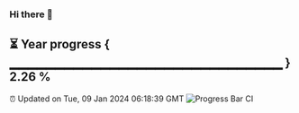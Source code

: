 ### Hi there 👋
⏳ Year progress { ▁▁▁▁▁▁▁▁▁▁▁▁▁▁▁▁▁▁▁▁▁▁▁▁▁▁▁▁▁▁ } 2.26 %
---
⏰ Updated on Tue, 09 Jan 2024 06:18:39 GMT
![Progress Bar CI](https://github.com/liununu/liununu/workflows/Progress%20Bar%20CI/badge.svg)
